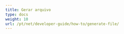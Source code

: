 ```yaml
---
title: Gerar arquivo
type: docs
weight: 10
url: /pt/net/developer-guide/how-to/generate-file/
---
```

